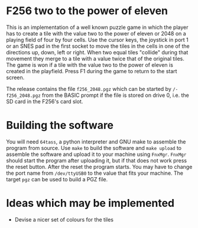 # F256 two to the power of eleven

This is an implementation of a well known puzzle game in which the player has
to create a tile with the value two to the power of eleven or 2048 on a 
playing field of four by four cells. Use the cursor keys, the joystick in 
port 1 or an SNES pad in the first socket to move the tiles in the cells in
one of the directions up, down, left or right. When two equal tiles "collide" during
that movement they merge to a tile with a value twice that of the original tiles. 
The game is won if a tile with the value two to the power of eleven is 
created in the playfield. Press F1 during the game to return to the start screen. 

The release contains the file `f256_2048.pgz` which can be started by `/- f256_2048.pgz` 
from the BASIC prompt if the file is stored on drive 0, i.e. the SD card in the F256's 
card slot.

# Building the software

You will need `64tass`, a python interpreter and GNU make to assemble the program from source. 
Use `make` to build the software and `make upload` to assemble the software and upload it to your 
machine using `FnxMgr`. `FnxMgr` should start the program after uploading it, but if that does not
work press the reset button. After the reset the program starts. You may have to change the port name 
from `/dev/ttyUSB0` to the value that fits your machine. The target `pgz` can be used to build a 
PGZ file.
 
# Ideas which may be implemented

- Devise a nicer set of colours for the tiles